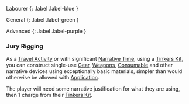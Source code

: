 Labourer
{: .label .label-blue }

General
{: .label .label-green }

Advanced
{: .label .label-purple }

### Jury Rigging

As a [Travel Activity](Activities#Travel%20Activity) or with significant [Narrative Time](Telling-The-Story#Narrative%20Time), using a [Tinkers Kit](Game/Example-Gear#Tinkers%20Kit), you can construct single-use [Gear](Core/Gear), [Weapons](Core/Weapons), [Consumable](Game/Core/Consumable.md) and other narrative devices using exceptionally basic materials, simpler than would otherwise be allowed with [Application](Core/Intelligence#Application).

The player will need some narrative justification for what they are using, then 1 charge from their [Tinkers Kit](Game/Example-Gear#Tinkers%20Kit).
